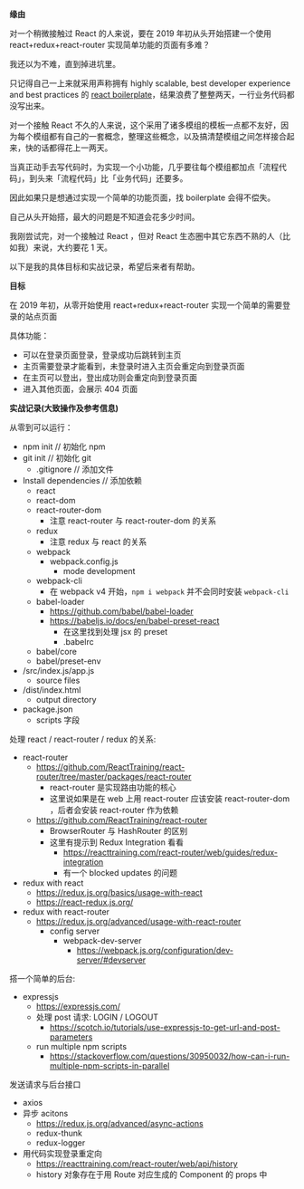 **缘由**

对一个稍微接触过 React 的人来说，要在 2019 年初从头开始搭建一个使用 react+redux+react-router 实现简单功能的页面有多难？

我还以为不难，直到掉进坑里。

只记得自己一上来就采用声称拥有 highly scalable, best developer experience and best practices 的 [react boilerplate](https://github.com/react-boilerplate/react-boilerplate)，结果浪费了整整两天，一行业务代码都没写出来。

对一个接触 React 不久的人来说，这个采用了诸多模组的模板一点都不友好，因为每个模组都有自己的一套概念，整理这些概念，以及搞清楚模组之间怎样接合起来，快的话都得花上一两天。

当真正动手去写代码时，为实现一个小功能，几乎要往每个模组都加点「流程代码」，到头来「流程代码」比「业务代码」还要多。

因此如果只是想通过实现一个简单的功能页面，找 boilerplate 会得不偿失。

自己从头开始搭，最大的问题是不知道会花多少时间。

我刚尝试完，对一个接触过 React ，但对 React 生态圈中其它东西不熟的人（比如我）来说，大约要花 1 天。

以下是我的具体目标和实战记录，希望后来者有帮助。

**目标**

在 2019 年初，从零开始使用 react+redux+react-router 实现一个简单的需要登录的站点页面

具体功能：
  - 可以在登录页面登录，登录成功后跳转到主页
  - 主页需要登录才能看到，未登录时进入主页会重定向到登录页面
  - 在主页可以登出，登出成功则会重定向到登录页面
  - 进入其他页面，会展示 404 页面

**实战记录(大致操作及参考信息)**

从零到可以运行：

- npm init // 初始化 npm
- git init // 初始化 git
  - .gitignore // 添加文件
- Install dependencies // 添加依赖
  - react
  - react-dom
  - react-router-dom
    - 注意 react-router 与 react-router-dom 的关系
  - redux
    - 注意 redux 与 react 的关系
  - webpack
    - webpack.config.js
      - mode development
  - webpack-cli
    - 在 webpack v4 开始，`npm i webpack` 并不会同时安装 `webpack-cli`
  - babel-loader
    - https://github.com/babel/babel-loader
    - https://babeljs.io/docs/en/babel-preset-react
      - 在这里找到处理 jsx 的 preset
      - .babelrc
  - babel/core
  - babel/preset-env
- /src/index.js/app.js
  - source files
- /dist/index.html 
  - output directory
- package.json 
  - scripts 字段

处理 react / react-router / redux 的关系:

- react-router
  - https://github.com/ReactTraining/react-router/tree/master/packages/react-router
    - react-router 是实现路由功能的核心
    - 这里说如果是在 web 上用 react-router 应该安装 react-router-dom ，后者会安装 react-router 作为依赖
  - https://github.com/ReactTraining/react-router
    - BrowserRouter 与 HashRouter 的区别
    - 这里有提示到 Redux Integration 看看
      - https://reacttraining.com/react-router/web/guides/redux-integration
      - 有一个 blocked updates 的问题
- redux with react
  - https://redux.js.org/basics/usage-with-react
  - https://react-redux.js.org/
- redux with react-router
  - https://redux.js.org/advanced/usage-with-react-router
    - config server
      - webpack-dev-server
        - https://webpack.js.org/configuration/dev-server/#devserver

搭一个简单的后台:

- expressjs
  - https://expressjs.com/
  - 处理 post 请求: LOGIN / LOGOUT
    - https://scotch.io/tutorials/use-expressjs-to-get-url-and-post-parameters
  - run multiple npm scripts 
    - https://stackoverflow.com/questions/30950032/how-can-i-run-multiple-npm-scripts-in-parallel


发送请求与后台接口

- axios
- 异步 acitons
  - https://redux.js.org/advanced/async-actions
  - redux-thunk
  - redux-logger
- 用代码实现登录重定向
  - https://reacttraining.com/react-router/web/api/history
  - history 对象存在于用 Route 对应生成的 Component 的 props 中
